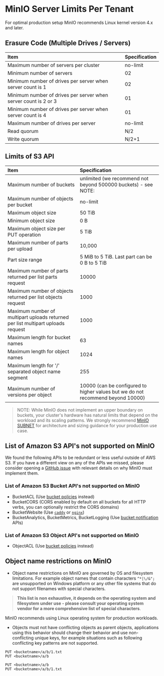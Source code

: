 # MinIO Server Limits Per Tenant

For optimal production setup MinIO recommends Linux kernel version 4.x and later.

## Erasure Code (Multiple Drives / Servers)

| Item                                                            | Specification |
|:----------------------------------------------------------------|:--------------|
| Maximum number of servers per cluster                           | no-limit      |
| Minimum number of servers                                       | 02            |
| Minimum number of drives per server when server count is 1      | 02            |
| Minimum number of drives per server when server count is 2 or 3 | 01            |
| Minimum number of drives per server when server count is 4      | 01            |
| Maximum number of drives per server                             | no-limit      |
| Read quorum                                                     | N/2           |
| Write quorum                                                    | N/2+1         |

## Limits of S3 API

| Item                                                                            | Specification                                                                   |
|:--------------------------------------------------------------------------------|:--------------------------------------------------------------------------------|
| Maximum number of buckets                                                       | unlimited (we recommend not beyond 500000 buckets) - see NOTE:                  |
| Maximum number of objects per bucket                                            | no-limit                                                                        |
| Maximum object size                                                             | 50 TiB                                                                          |
| Minimum object size                                                             | 0 B                                                                             |
| Maximum object size per PUT operation                                           | 5 TiB                                                                           |
| Maximum number of parts per upload                                              | 10,000                                                                          |
| Part size range                                                                 | 5 MiB to 5 TiB. Last part can be 0 B to 5 TiB                                   |
| Maximum number of parts returned per list parts request                         | 10000                                                                           |
| Maximum number of objects returned per list objects request                     | 1000                                                                            |
| Maximum number of multipart uploads returned per list multipart uploads request | 1000                                                                            |
| Maximum length for bucket names                                                 | 63                                                                              |
| Maximum length for object names                                                 | 1024                                                                            |
| Maximum length for '/' separated object name segment                            | 255                                                                             |
| Maximum number of versions per object                                           | 10000 (can be configured to higher values but we do not recommend beyond 10000) |

> NOTE:  While MinIO does not implement an upper boundary on buckets, your cluster's hardware has natural limits that depend on the workload and its scaling patterns. We strongly recommend [MinIO SUBNET](https://min.io/pricing) for architecture and sizing guidance for your production use case.

## List of Amazon S3 API's not supported on MinIO

We found the following APIs to be redundant or less useful outside of AWS S3. If you have a different view on any of the APIs we missed, please consider opening a [GitHub issue](https://github.com/minio/minio/issues) with relevant details on why MinIO must implement them.

### List of Amazon S3 Bucket API's not supported on MinIO

- BucketACL (Use [bucket policies](https://docs.min.io/community/minio-object-store/administration/identity-access-management/policy-based-access-control.html) instead)
- BucketCORS (CORS enabled by default on all buckets for all HTTP verbs, you can optionally restrict the CORS domains)
- BucketWebsite (Use [`caddy`](https://github.com/caddyserver/caddy) or [`nginx`](https://www.nginx.com/resources/wiki/))
- BucketAnalytics, BucketMetrics, BucketLogging (Use [bucket notification](https://docs.min.io/community/minio-object-store/administration/monitoring/bucket-notifications.html) APIs)

### List of Amazon S3 Object API's not supported on MinIO

- ObjectACL (Use [bucket policies](https://docs.min.io/community/minio-object-store/administration/identity-access-management/policy-based-access-control.html) instead)

## Object name restrictions on MinIO

- Object name restrictions on MinIO are governed by OS and filesystem limitations. For example object names that contain characters `^*|\/&";` are unsupported on Windows platform or any other file systems that do not support filenames with special characters.

> **This list is non exhaustive, it depends on the operating system and filesystem under use - please consult your operating system vendor for a more comprehensive list of special characters**.

MinIO recommends using Linux operating system for production workloads.

- Objects must not have conflicting objects as parent objects, applications using this behavior should change their behavior and use non-conflicting unique keys, for example situations such as following conflicting key patterns are not supported.

```
PUT <bucketname>/a/b/1.txt
PUT <bucketname>/a/b
```

```
PUT <bucketname>/a/b
PUT <bucketname>/a/b/1.txt
```
